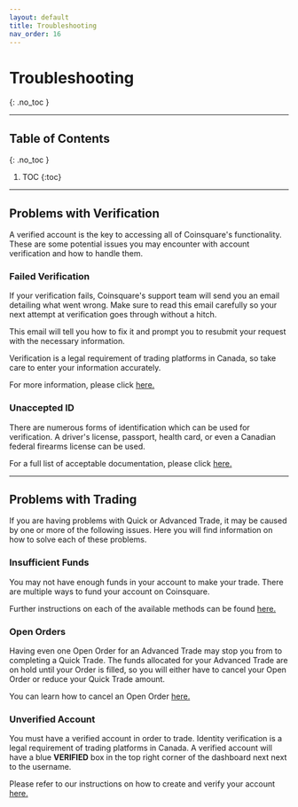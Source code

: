 ```yaml
---
layout: default
title: Troubleshooting
nav_order: 16
---
```


# Troubleshooting
{: .no_toc }

* * *

## Table of Contents
{: .no_toc }

1. TOC
{:toc}

* * *

## Problems with Verification

A verified account is the key to accessing all of Coinsquare's functionality. These are some potential issues you may encounter with account verification and how to handle them.

### Failed Verification

If your verification fails, Coinsquare's support team will send you an email detailing what went wrong. Make sure to read this email carefully so your next attempt at verification goes through without a hitch.

This email will tell you how to fix it and prompt you to resubmit your request with the necessary information.

Verification is a legal requirement of trading platforms in Canada, so take care to enter your information accurately.

For more information, please click [here.](https://help.coinsquare.com/hc/en-us/articles/360020867932-Why-Did-I-Fail-Verification-)

### Unaccepted ID

There are numerous forms of identification which can be used for verification. A driver's license, passport, health card, or even a Canadian federal firearms license can be used.

For a full list of acceptable documentation, please click [here.](https://help.coinsquare.com/hc/en-us/articles/360021119211-Acceptable-Government-ID-Documents)

* * *

## Problems with Trading

If you are having problems with Quick or Advanced Trade, it may be caused by one or more of the following issues. Here you will find information on how to solve each of these problems.

### Insufficient Funds

You may not have enough funds in your account to make your trade. There are multiple ways to fund your account on Coinsquare.

Further instructions on each of the available methods can be found [here.](https://help.coinsquare.com/hc/en-us/categories/115000433631-Deposits-Withdrawals)

### Open Orders

Having even one Open Order for an Advanced Trade may stop you from to completing a Quick Trade. The funds allocated for your Advanced Trade are on hold until your Order is filled, so you will either have to cancel your Open Order or reduce your Quick Trade amount. 

You can learn how to cancel an Open Order [here.](https://help.coinsquare.com/hc/en-us/articles/360032261291-How-To-Cancel-an-Open-Order)

### Unverified Account

You must have a verified account in order to trade. Identity verification is a legal requirement of trading platforms in Canada. A verified account will have a blue **VERIFIED** box in the top right corner of the dashboard next next to the username. 

Please refer to our instructions on how to create and verify your account [here.](docs/create-account)
